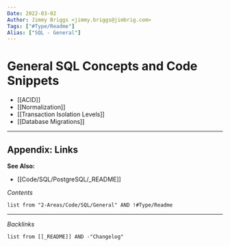 ```yaml
---
Date: 2022-03-02
Author: Jimmy Briggs <jimmy.briggs@jimbrig.com>
Tags: ["#Type/Readme"]
Alias: ["SQL - General"]
---
```


# General SQL Concepts and Code Snippets

- [[ACID]]
- [[Normalization]]
- [[Transaction Isolation Levels]]
- [[Database Migrations]]

***

## Appendix: Links

**See Also:**

- [[Code/SQL/PostgreSQL/_README]]

*Contents*

```dataview
list from "2-Areas/Code/SQL/General" AND !#Type/Readme
```

***

*Backlinks*

```dataview
list from [[_README]] AND -"Changelog"
```